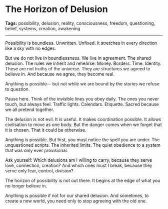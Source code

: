 # The Horizon of Delusion

**Tags:** possibility, delusion, reality, consciousness, freedom, questioning, belief, systems, creation, awakening

---

Possibility is boundless.
Unwritten.
Unfixed.
It stretches in every direction like a sky with no edges.

But we do not live in boundlessness.
We live in agreement.
The shared delusion.
The rules we inherit and rehearse.
Money. Borders. Time. Identity.
These are not truths of the universe.
They are structures we agreed to believe in.
And because we agree, they become real.

Anything is possible—
but not while we are bound by the stories we refuse to question.

Pause here.
Think of the invisible lines you obey daily.
The ones you never touch,
but always feel.
Traffic lights. Calendars. Etiquette.
Sacred because we all pretend together.

The delusion is not evil.
It is useful.
It makes coordination possible.
It allows civilisation to move as one body.
But the danger comes when we forget
that it is chosen.
That it could be otherwise.

Anything is possible.
But first, you must notice the spell you are under.
The unquestioned scripts.
The inherited limits.
The quiet obedience to a system
that was only ever provisional.

Ask yourself:
Which delusions am I willing to carry,
because they serve love, connection, creation?
And which ones must I break,
because they serve only fear, control, division?

The horizon of possibility
is not out there.
It begins at the edge of what you no longer believe in.

Anything is possible if not for our shared delusion.
And sometimes, to create a new world,
you need only to stop agreeing with the old one.





